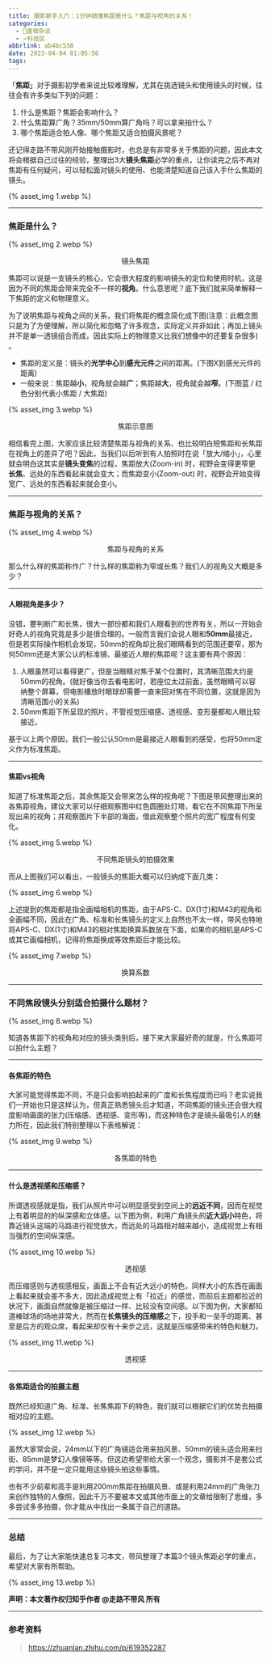 ```yaml
---
title: 摄影新手入门：1分钟搞懂焦距是什么？焦距与视角的关系！
categories:
  - 🌙逢坂杂谈
  - ⭐科技区
abbrlink: ab4bc538
date: 2023-04-04 01:05:56
tags:
---
```


「**焦距**」对于摄影初学者来说比较难理解，尤其在挑选镜头和使用镜头的时候，往往会有许多类似下列的问题：

1. 什么是焦距？焦距会影响什么？
2. 什么焦距算广角？35mm/50mm算广角吗？可以拿来拍什么？
3. 哪个焦距适合拍人像、哪个焦距又适合拍摄风景呢？

还记得走路不带风刚开始接触摄影时，也总是有非常多关于焦距的问题，因此本文将会根据自己过往的经验，整理出3大**镜头焦距**必学的重点，让你读完之后不再对焦距有任何疑问，可以轻松面对镜头的使用、也能清楚知道自己该入手什么焦距的镜头。

{% asset_img 1.webp %}

<!--more-->

***

### 焦距是什么？

{% asset_img 2.webp %}
<div align='center'>镜头焦距</div>

焦距可以说是一支镜头的核心，它会很大程度的影响镜头的定位和使用时机，这是因为不同的焦距会带来完全不一样的**视角**。什么意思呢？底下我们就来简单解释一下焦距的定义和物理意义。

为了说明焦距与视角之间的关系，我们将焦距的概念简化成下图(注意：此概念图只是为了方便理解，所以简化和忽略了许多观念，实际定义并非如此；再加上镜头并不是单一透镜组合而成，因此实际上的物理意义比我们想像中的还要复杂很多) 。

- 焦距的定义是：镜头的**光学中心**到**感光元件**之间的距离。(下图X到感光元件的距离)
- 一般来说：焦距越**小**，视角就会越**广**；焦距越**大**，视角就会越**窄**。(下图蓝 / 红色分别代表小焦距 / 大焦距)

{% asset_img 3.webp %}
<div align='center'>焦距示意图</div>

相信看完上图，大家应该比较清楚焦距与视角的关系、也比较明白短焦距和长焦距在视角上的差异了吧？因此，当我们以后听到有人拍照时在说「放大/缩小」，心里就会明白这其实是**镜头变焦**的过程，焦距放大(Zoom-in) 时，视野会变得更窄更**长焦**、远处的东西看起来就会变大；而焦距变小(Zoom-out) 时，视野会开始变得宽广、远处的东西看起来就会变小。

***

### 焦距与视角的关系？

{% asset_img 4.webp %}
<div align='center'>焦距与视角的关系</div>

那么什么样的焦距称作广？什么样的焦距称为窄或长焦？我们人的视角又大概是多少？

***

#### 人眼视角是多少？

没错，要判断广和长焦，很大一部份都和我们人眼看到的世界有关，所以一开始会好奇人的视角究竟是多少是很合理的。一般而言我们会说人眼和**50mm**最接近，但是若实际操作相机会发现，50mm的视角却比我们眼睛看到的范围还要窄，那为何50mm还是大家公认的标准镜、最接近人眼的焦距呢？这主要有两个原因：
1. 人眼虽然可以看得更广，但是当眼睛对焦于某个位置时，其清晰范围大约是50mm的视角。(就好像当你去看电影时，若座位太过前面，虽然眼睛可以容纳整个屏幕，但电影播放时眼球却需要一直来回对焦在不同位置，这就是因为清晰范围小的关系)
2. 50mm焦距下所呈现的照片，不管视觉压缩感、透视感、变形量都和人眼比较接近。

基于以上两个原因，我们一般公认50mm是最接近人眼看到的感受，也将50mm定义作为标准焦距。

***

#### 焦距vs视角

知道了标准焦距之后，其余焦距又会带来怎么样的视角呢？下图是带风整理出来的各焦距视角，建议大家可以仔细观察图中红色圆圈处灯塔，看它在不同焦距下所呈现出来的视角；并观察图片下半部的海面，借此观察整个照片的宽广程度有何变化。

{% asset_img 5.webp %}
<div align='center'>不同焦距镜头的拍摄效果</div>

而从上图我们可以看出，一般镜头的焦距大概可以归纳成下面几类：

{% asset_img 6.webp %}

上述提到的焦距都是指全画幅相机的焦距，由于APS-C、DX(1寸)和M43的视角和全画幅不同，因此在广角、标准和长焦镜头的定义上自然也不太一样，带风也特地将APS-C、DX(1寸)和M43的相对焦距换算系数放在下面，如果你的相机是APS-C或其它画幅相机，记得将焦距换成等效焦距后才能比较。

{% asset_img 7.webp %}
<div align='center'>换算系数</div>

***

### 不同焦段镜头分别适合拍摄什么题材？

{% asset_img 8.webp %}

知道各焦距下的视角和对应的镜头类别后，接下来大家最好奇的就是，什么焦距可以拍什么主题？

***

#### 各焦距的特色

大家可能觉得焦距不同，不是只会影响拍起来的广度和长焦程度而已吗？老实说我们一开始也只是这样认为，但真正熟悉镜头后才知道，不同焦距的镜头还会很大程度影响画面的张力(压缩感、透视感、变形等)，而这种特色才是镜头最吸引人的魅力所在，因此我们特别整理以下表格解说：

{% asset_img 9.webp %}
<div align='center'>各焦距的特色</div>

***

#### 什么是透视感和压缩感？

所谓透视感就是指，我们从照片中可以明显感受到空间上的**远近不同**，因而在视觉上有着明显的的纵深感和立体感。以下图为例，利用广角镜头的**近大远小**特色，将靠近镜头这端的马路进行视觉放大，而远处的马路相对越来越小，造成视觉上有相当强烈的空间纵深感。

{% asset_img 10.webp %}
<div align='center'>透视感</div>

而压缩感则与透视感相反，画面上不会有近大远小的特色，同样大小的东西在画面上看起来就会差不多大，因此造成视觉上有「拉近」的感觉，而前后主题都拉近的状况下，画面自然就像是被压缩过一样、比较没有空间感。以下图为例，大家都知道棒球场的场地非常大，然而在**长焦镜头的压缩感**之下，投手和一垒手的距离、甚至是后方的观众席，看起来却仅有十来步之远，这就是压缩感带来的特色和魅力。

{% asset_img 11.webp %}
<div align='center'>透视感</div>

***

#### 各焦距适合的拍摄主题

既然已经知道广角、标准、长焦焦距下的特色，我们就可以根据它们的优势去拍摄相对应的主题。

{% asset_img 12.webp %}

虽然大家常会说，24mm以下的广角镜适合用来拍风景、50mm的镜头适合用来扫街、85mm是梦幻人像镜等等。但这边希望带给大家一个观念，摄影并不是套公式的学问，并不是一定只能用这些镜头拍这些事情。

也有不少前辈和高手是利用200mm焦距在拍摄风景、或是利用24mm的广角张力来创作独特的人像照，因此千万不要被本文或其他市面上的文章给限制了思维，多多尝试多多拍摄，你才能从中找出一条属于自己的道路。

***

### 总结

最后，为了让大家能快速总复习本文，带风整理了本篇3个镜头焦距必学的重点，希望对大家有所帮助。

{% asset_img 13.webp %}

**声明：本文著作权归知乎作者 @走路不带风 所有**

***

### 参考资料

> <https://zhuanlan.zhihu.com/p/619352287>
